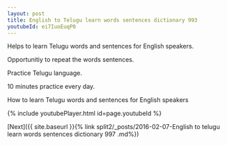 ```yaml
---
layout: post
title: English to Telugu learn words sentences dictionary 993 
youtubeId: ei7IuoEuqP0
---
```

 
 
Helps to learn Telugu words and sentences for English speakers.

Opportunitiy to repeat the words sentences. 

Practice Telugu language. 
 
10 minutes practice every day. 
 
How to learn Telugu words and sentences for English speakers 
 
{% include youtubePlayer.html id=page.youtubeId %}
 
 
[Next]({{ site.baseurl }}{% link  split2/_posts/2016-02-07-English to telugu learn words sentences dictionary 997 .md%})
 
